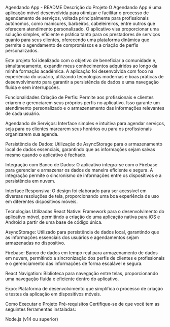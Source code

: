 Agendando App - README
Descrição do Projeto
O Agendando App é uma aplicação móvel desenvolvida para otimizar e facilitar o processo de agendamento de serviços, voltada principalmente para profissionais autônomos, como manicures, barbeiros, cabeleireiros, entre outros que oferecem atendimento personalizado. O aplicativo visa proporcionar uma solução simples, eficiente e prática tanto para os prestadores de serviços quanto para seus clientes, oferecendo uma plataforma dinâmica que permite o agendamento de compromissos e a criação de perfis personalizados.

Este projeto foi idealizado com o objetivo de beneficiar a comunidade e, simultaneamente, expandir meus conhecimentos adquiridos ao longo da minha formação acadêmica. A aplicação foi desenvolvida com foco na experiência do usuário, utilizando tecnologias modernas e boas práticas de desenvolvimento para garantir a persistência de dados e uma navegação fluida e sem interrupções.

Funcionalidades
Criação de Perfis: Permite aos profissionais e clientes criarem e gerenciarem seus próprios perfis no aplicativo. Isso garante um atendimento personalizado e o armazenamento das informações relevantes de cada usuário.

Agendando de Serviços: Interface simples e intuitiva para agendar serviços, seja para os clientes marcarem seus horários ou para os profissionais organizarem sua agenda.

Persistência de Dados: Utilização de AsyncStorage para o armazenamento local de dados essenciais, garantindo que as informações sejam salvas mesmo quando o aplicativo é fechado.

Integração com Banco de Dados: O aplicativo integra-se com o Firebase para gerenciar e armazenar os dados de maneira eficiente e segura. A integração permite o sincronismo de informações entre os dispositivos e a persistência em nuvem.

Interface Responsiva: O design foi elaborado para ser acessível em diversas resoluções de tela, proporcionando uma boa experiência de uso em diferentes dispositivos móveis.

Tecnologias Utilizadas
React Native: Framework para o desenvolvimento do aplicativo móvel, permitindo a criação de uma aplicação nativa para iOS e Android a partir de uma base de código única.

AsyncStorage: Utilizado para persistência de dados local, garantindo que as informações essenciais dos usuários e agendamentos sejam armazenadas no dispositivo.

Firebase: Banco de dados em tempo real para armazenamento de dados em nuvem, permitindo a sincronização dos perfis de clientes e profissionais e o gerenciamento das informações de forma escalável e segura.

React Navigation: Biblioteca para navegação entre telas, proporcionando uma navegação fluida e eficiente dentro do aplicativo.

Expo: Plataforma de desenvolvimento que simplifica o processo de criação e testes da aplicação em dispositivos móveis.

Como Executar o Projeto
Pré-requisitos
Certifique-se de que você tem as seguintes ferramentas instaladas:

Node.js (v14 ou superior)
